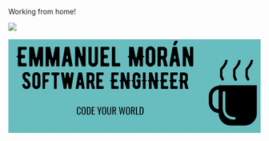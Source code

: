 Working from home!

<img src="https://media.giphy.com/media/12oufCB0MyZ1Go/giphy.gif" width="50">

![Header](https://github.com/fnando1995/fnando1995/blob/master/logo.gif)


